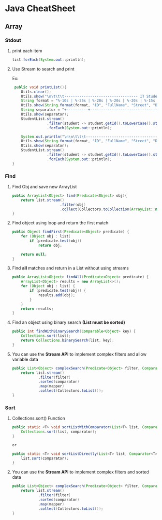 # Java CheatSheet

## Array
### Stdout
1. print each item
    ```java
    list.forEach(System.out::println);
    ```
2. Use Stream to search and print

    Ex: 
    ```java
     public void printList(){
        Utils.clear();
        Utils.show("\n\t\t\t---------------------------------- IT Students ----------------------------------");
        String format = "%-10s | %-25s | %-20s | %-20s | %-20s | %-15s | %-7s | %-7s | %-10s";
        Utils.show(String.format(format, "ID", "FullName", "Street", "District", "City", "Country", "Java", "CSS", "AVG"));
        String separator = "+----------+--------------------------------+-----------------+----------------------+----------------------+-----------------+---------+---------+----------";
        Utils.show(separator);
        StudentList.stream()
                    .filter(student -> student.getId().toLowerCase().startsWith("it"))
                    .forEach(System.out::println);

        System.out.println("\n\n\t\t\t---------------------------------- Biz Students ----------------------------------");
        Utils.show(String.format(format, "ID", "FullName", "Street", "District", "City", "Country", "ACC", "MKT", "AVG"));
        Utils.show(separator);
        StudentList.stream()
                    .filter(student -> student.getId().toLowerCase().startsWith("bz"))
                    .forEach(System.out::println);
    }
    ```


### Find
1. Find Obj and save new ArrayList
    ```java
    public ArrayList<Object> find(Predicate<Object> obj){
        return list.stream()
                          .filter(obj)
                          .collect(Collectors.toCollection(ArrayList::new));
    }
    ```
2. Find object using loop and return the first match
    ```java
    public Object findFirst(Predicate<Object> predicate) {
        for (Object obj : list) 
            if (predicate.test(obj)) 
                return obj;
            
        return null; 
    }
    ```
3. Find <strong>all</strong> matches and return in a List without using streams
    ```java
    public ArrayList<Object> findAll(Predicate<Object> predicate) {
        ArrayList<Object> results = new ArrayList<>();
        for (Object obj : list) {
            if (predicate.test(obj)) {
                results.add(obj);
            }
        }
        return results;
    }
    ```
4. Find an object using binary search <strong>(List must be sorted)</strong>
    ```java
    public int findWithBinarySearch(Comparable<Object> key) {
        Collections.sort(list);
        return Collections.binarySearch(list, key);
    }
    ```
5. You can use the <strong>Stream API</strong> to implement complex filters and allow variable data
    ```java
    public List<Object> complexSearch(Predicate<Object> filter, Comparator<Object> comparator, Function<Object, Object> mapper) {
        return list.stream()
                .filter(filter)
                .sorted(comparator)
                .map(mapper)
                .collect(Collectors.toList());
    }
    ```

### Sort
1. Collections.sort() Function
    ```java
    public static <T> void sortListWithComparator(List<T> list, Comparator<T> comparator) {
        Collections.sort(list, comparator);
    }
    
    or

    public static <T> void sortListDirectly(List<T> list, Comparator<T> comparator) {
        list.sort(comparator);
    }
    ```
2. You can use the <strong>Stream API</strong> to implement complex filters and sorted data
    ```java
    public List<Object> complexSearch(Predicate<Object> filter, Comparator<Object> comparator, Function<Object, Object> mapper) {
        return list.stream()
                .filter(filter)
                .sorted(comparator)
                .map(mapper)
                .collect(Collectors.toList());
    }


